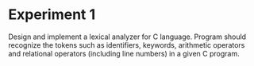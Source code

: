 # Experiment 1
Design and implement a lexical analyzer for C language. Program should recognize the
tokens such as identifiers, keywords, arithmetic operators and relational operators
(including line numbers) in a given C program.
